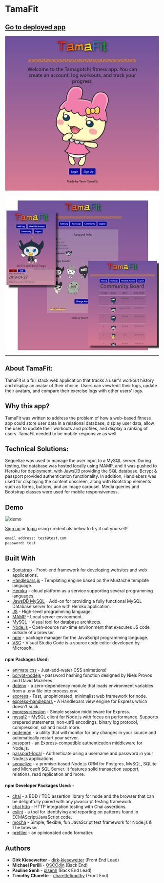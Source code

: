 # TamaFit

## [Go to deployed app](https://tamafitpls.herokuapp.com/)

![front page](public/images/tamafit.PNG)

![screenshot](public/images/tamaFit_screenshot.png)

---

## About TamaFit:

TamaFit is a full stack web application that tracks a user's workout history and display an avatar of their choice. Users can view/edit their logs, update their avatars, and compare their exercise logs with other users' logs.

## Why this app?

TamaFit was written to address the problem of how a web-based fitness app could store user data in a relational database, display user data, allow the user to update their workouts and profiles, and display a ranking of users. TamaFit needed to be mobile-responsive as well.

## Technical Solutions:

Sequelize was used to manage the user input to a MySQL server. During testing, the database was hosted locally using MAMP, and it was pushed to Heroku for deployment, with JawsDB providing the SQL database. Bcrypt & passport provided authentication functionality. In addition, Handlebars was used for displaying the content onscreen, along with Bootstrap elements such as forms, buttons, and an image carousel. Media queries and Bootstrap classes were used for mobile responsiveness.

## Demo

![demo](public/images/demo.gif)

[Sign up](https://tamafitpls.herokuapp.com/signup) or [login](https://tamafitpls.herokuapp.com/login) using credentials below to try it out yourself!

```
email address: test@test.com
password: test
```

## Built With

- [Bootstrap](https://getbootstrap.com/) - Front-end framework for developing websites and web applications.
- [Handlebars.js](https://handlebarsjs.com) - Templating engine based on the Mustache template language.
- [Heroku](https://heroku.com) - cloud platform as a service supporting several programming languages.
- [JawsDB MySQL](https://elements.heroku.com/addons/jawsdb) - Add-on for providing a fully functional MySQL Database server for use with Heroku application.
- [JS](https://developer.mozilla.org/en-US/docs/Web/JavaScript) - High-level programming language.
- [MAMP](https://www.mamp.info/en/) - Local server environment.
- [MySQL](https://www.mysql.com/products/workbench/) - Visual tool for database architects.
- [Node.js](https://nodejs.org/en/) - Open-source run-time environment that executes JS code outside of a browser.
- [npm](https://www.npmjs.com/) - package manager for the JavaScript programming language.
- [VSC](https://code.visualstudio.com/) - Visual Studio Code is a source code editor developed by Microsoft.

#### npm Packages Used:

- [animate.css](https://daneden.github.io/animate.css/) - Just-add-water CSS animations!
- [bcrypt-nodejs](https://www.npmjs.com/package/bcrypt) - password hashing function designed by Niels Provos and David Mazières.
- [dotenv](https://www.npmjs.com/package/dotenv) - a zero-dependency module that loads environment variables from a .env file into process.env.
- [express](https://expressjs.com/) - Fast, unopinionated, minimalist web framework for node.
- [express-handlebars](https://www.npmjs.com/package/express-handlebars) - A Handlebars view engine for Express which doesn't suck.
- [express-session](https://www.npmjs.com/package/express-session) - Simple session middleware for Express.
- [mysql2](https://www.npmjs.com/package/mysql2) - MySQL client for Node.js with focus on performance. Supports prepared statements, non-utf8 encodings, binary log protocol, compression, ssl and much more.
- [nodemon](https://www.npmjs.com/package/nodemon) - a utility that will monitor for any changes in your source and automatically restart your server.
- [passport](https://www.npmjs.com/package/passport) - an Express-compatible authentication middleware for Node.js.
- [passport-local](https://www.npmjs.com/package/passport-local) - Authenticate using a username and password in your Node.js applications.
- [sequelize](https://www.npmjs.com/package/sequelize) - a promise-based Node.js ORM for Postgres, MySQL, SQLite and Microsoft SQL Server. It features solid transaction support, relations, read replication and more.

#### npm Developer Packages Used: -

- [chai](https://www.npmjs.com/package/chai) - a BDD / TDD assertion library for node and the browser that can be delightfully paired with any javascript testing framework.
- [chai http](https://www.npmjs.com/package/chai-http) - HTTP integration testing with Chai assertions.
- [eslint](https://www.npmjs.com/package/eslint) - a tool for identifying and reporting on patterns found in ECMAScript/JavaScript code.
- [mocha](https://www.npmjs.com/package/mocha) - Simple, flexible, fun JavaScript test framework for Node.js & The browser.
- [prettier](https://www.npmjs.com/package/prettier) - an opinionated code formatter.

## Authors

- **Dirk Kiesewetter** - [dirk-kiesewetter](https://github.com/dirk-kiesewetter)  (Front End Lead)
- **Michael Perilli** - [OSCOdin](https://github.com/OSCOdin) (Back End)
- **Pauline Senh** - [plsenh](https://github.com/plsenh) (Back End Lead)
- **Timothy Charette** - [charettetimothy](https://github.com/charettetimothy) (Front End)
